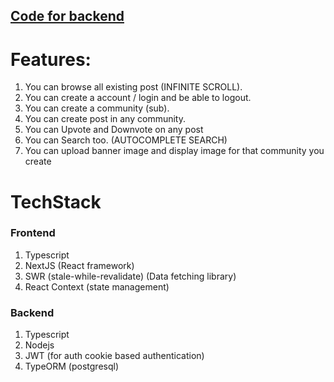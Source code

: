 ## [Code for backend](https://github.com/prashantkumar23/reddit-clone-backend)

# Features:

1. You can browse all existing post (INFINITE SCROLL).
2. You can create a account / login and be able to logout.
3. You can create a community (sub).
4. You can create post in any community.
5. You can Upvote and Downvote on any post
6. You can Search too. (AUTOCOMPLETE SEARCH)
7. You can upload banner image and display image for that community you create

# TechStack

### Frontend

1. Typescript
2. NextJS (React framework)
3. SWR (stale-while-revalidate) (Data fetching library)
4. React Context (state management)

### Backend

1. Typescript
2. Nodejs
3. JWT (for auth cookie based authentication)
4. TypeORM (postgresql)
